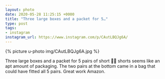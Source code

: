 ```yaml
---
layout: photo
date: 2020-05-28 11:25:15 +0000
title: "Three large boxes and a packet for 5…"
type: post
tags:
- instagram
instagram_url: https://www.instagram.com/p/CAutLBQJg6A/
---
```


{% picture u-photo img/CAutLBQJg6A.jpg %}

Three large boxes and a packet for 5 pairs of short 🏃‍♂️ shorts seems like an apt amount of packaging. The two pairs at the bottom came in a bag that could have fitted all 5 pairs. Great work Amazon.

